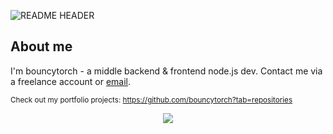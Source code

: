 ![README HEADER](https://aurigrave.org/assets/images/github_readme.png)
<h2>About me</h2>

I'm bouncytorch - a middle backend & frontend node.js dev.
Contact me via a freelance account or <a target="_blank" href="https://aurigrave.org/mail">email</a>.

<sub>Check out my portfolio projects: https://github.com/bouncytorch?tab=repositories</sub>
<p align="center">
  <a href="https://skillicons.dev">
    <img src="https://skillicons.dev/icons?i=html,css,js,ts,nodejs,express,react,vue,mysql,mongodb&theme=light" />
  </a>
</p>
